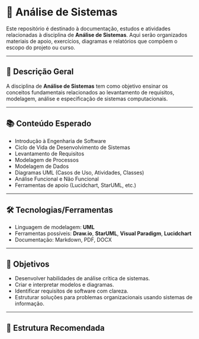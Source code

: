 # 🧩 Análise de Sistemas

Este repositório é destinado à documentação, estudos e atividades relacionadas à disciplina de **Análise de Sistemas**. Aqui serão organizados materiais de apoio, exercícios, diagramas e relatórios que compõem o escopo do projeto ou curso.

---

## 📘 Descrição Geral

A disciplina de **Análise de Sistemas** tem como objetivo ensinar os conceitos fundamentais relacionados ao levantamento de requisitos, modelagem, análise e especificação de sistemas computacionais.

---

## 📚 Conteúdo Esperado

- Introdução à Engenharia de Software
- Ciclo de Vida de Desenvolvimento de Sistemas
- Levantamento de Requisitos
- Modelagem de Processos
- Modelagem de Dados
- Diagramas UML (Casos de Uso, Atividades, Classes)
- Análise Funcional e Não Funcional
- Ferramentas de apoio (Lucidchart, StarUML, etc.)

---

## 🛠 Tecnologias/Ferramentas

- Linguagem de modelagem: **UML**
- Ferramentas possíveis: **Draw.io**, **StarUML**, **Visual Paradigm**, **Lucidchart**
- Documentação: Markdown, PDF, DOCX

---

## 🎯 Objetivos

- Desenvolver habilidades de análise crítica de sistemas.
- Criar e interpretar modelos e diagramas.
- Identificar requisitos de software com clareza.
- Estruturar soluções para problemas organizacionais usando sistemas de informação.

---

## 📁 Estrutura Recomendada

